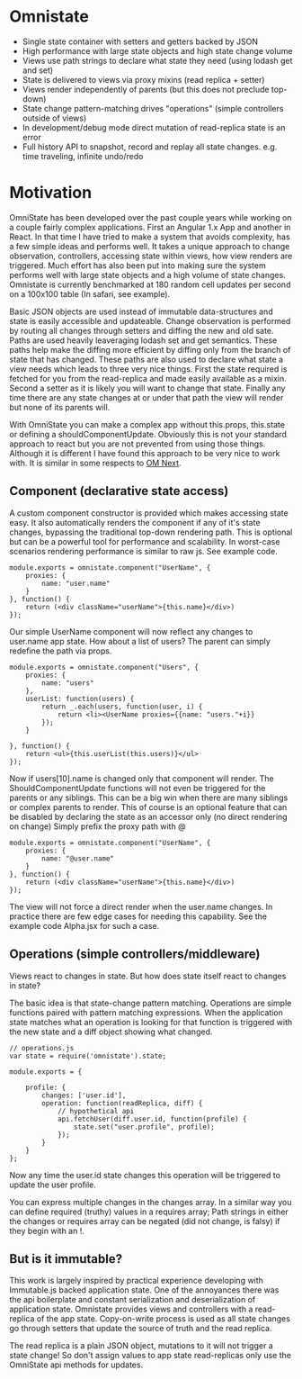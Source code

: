 # Omnistate

* Single state container with setters and getters backed by JSON
* High performance with large state objects and high state change volume
* Views use path strings to declare what state they need (using lodash get and set)
* State is delivered to views via proxy mixins (read replica + setter)
* Views render independently of parents (but this does not preclude top-down)
* State change pattern-matching drives "operations" (simple controllers outside of views)
* In development/debug mode direct mutation of read-replica state is an error
* Full history API to snapshot, record and replay all state changes. e.g. time traveling, infinite undo/redo

# Motivation

OmniState has been developed over the past couple years while working on a couple fairly complex 
applications. First an Angular 1.x App and another in React. In that time I have tried to make a system
that avoids complexity, has a few simple ideas and performs well. It takes a unique approach to 
change observation, controllers, accessing state within views, how view renders are triggered.
Much effort has also been put into making sure the system performs well with large state objects and 
a high volume of state changes. Omnistate is currently benchmarked at 180 random cell updates 
per second on a 100x100 table (In safari, see example).

Basic JSON objects are used instead of immutable data-structures and state is easily accessible and updateable.
Change observation is performed by routing all changes through setters and diffing the new and old sate. 
Paths are used heavily leaveraging lodash set and get semantics. 
These paths help make the diffing more efficient by diffing only from the branch of state that has changed.
These paths are also used to declare what state a view needs which leads to three very nice things. First
the state required is fetched for you from the read-replica and made easily available as a mixin.
Second a setter as it is likely you will want to change that state.
Finally any time there are any state changes at or under that path the view will render but none of its parents will.

With OmniState you can make a complex app without this.props, this.state or defining a shouldComponentUpdate.
Obviously this is not your standard approach to react but you are not prevented from using those things. 
Although it is different I have found this approach to be very nice to work with. 
It is similar in some respects to [OM Next](https://www.youtube.com/watch?v=ByNs9TG30E8).


## Component (declarative state access)

A custom component constructor is provided which makes accessing state easy. 
It also automatically renders the component if any of it's state changes, 
bypassing the traditional top-down rendering path.
This is optional but can be a powerful tool for performance and scalability.
In worst-case scenarios rendering performance is similar to raw js. See example code.

	module.exports = omnistate.component("UserName", {
		proxies: {
			name: "user.name"	
		}
	}, function() {
		return (<div className="userName">{this.name}</div>)
	});
	
Our simple UserName component will now reflect any changes to user.name app state.
How about a list of users? The parent can simply redefine the path via props.

	module.exports = omnistate.component("Users", {
		proxies: {
			name: "users"	
		},
		userList: function(users) {
			return _.each(users, function(user, i) {
				return <li><UserName proxies={{name: "users."+i}}
			});
		}
		
	}, function() {
		return <ul>{this.userList(this.users)}</ul>
	});

Now if users[10].name is changed only that component will render. 
The ShouldComponentUpdate functions will not even be triggered for the parents or any siblings.
This can be a big win when there are many siblings or complex parents to render. 
This of course is an optional feature that can be disabled by declaring the state 
as an accessor only (no direct rendering on change) Simply prefix the proxy path with @

	module.exports = omnistate.component("UserName", {
		proxies: {
			name: "@user.name"
		}
	}, function() {
		return (<div className="userName">{this.name}</div>)
	});
	
The view will not force a direct render when the user.name changes. 
In practice there are few edge cases for needing this capability.
See the example code Alpha.jsx for such a case.

## Operations (simple controllers/middleware)

Views react to changes in state. But how does state itself react to 
changes in state?

The basic idea is that state-change pattern matching. Operations are simple functions paired with pattern matching expressions.
When the application state matches what an operation is looking for that
function is triggered with the new state and a diff object showing what changed.
	
	// operations.js
	var state = require('omnistate').state;

	module.exports = {

		profile: {
			changes: ['user.id'],
			operation: function(readReplica, diff) {
				// hypothetical api
				api.fetchUser(diff.user.id, function(profile) {
					state.set("user.profile", profile); 
				});
			}
		}
	};

Now any time the user.id state changes this operation will be triggered to update the user profile.

You can express multiple changes in the changes array. In a similar way you can define required (truthy) values in a requires array;
Path strings in either the changes or requires array can be negated (did not change, is falsy) if they begin with an !.


## But is it immutable?
This work is largely inspired by practical experience developing with Immutable.js
backed application state. One of the annoyances there was the api boilerplate and
constant serialization and deserialization of application state. Omnistate provides 
views and controllers with a read-replica of the app state.
Copy-on-write process is used as all state changes go through 
setters that update the source of truth and the read replica.

The read replica is a plain JSON object, mutations to it will not trigger a state change!
So don't assign values to app state read-replicas only use the OmniState api methods for updates.
